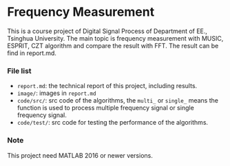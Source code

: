 # Frequency Measurement

This is a course project of Digital Signal Process of Department of EE., Tsinghua University. The main topic is frequency measurement with MUSIC, ESPRIT, CZT algorithm and compare the result with FFT. The result can be find in report.md.

### File list

- ```report.md```: the technical report of this project, including results.
- ```image/```: images in ```report.md```
- ```code/src/```: src code of the algorithms, the ```multi_``` or ```single_``` means the function is used to process multiple frequency signal or single frequency signal.
- ```code/test/```: src code for testing the performance of the algorithms.

### Note

This project need MATLAB 2016 or newer versions. 
